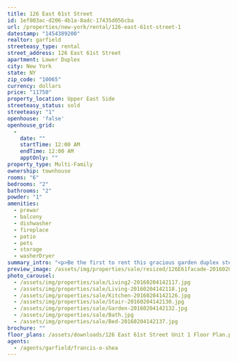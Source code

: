 ```yaml
---
title: 126 East 61st Street
id: 1ef803ac-d206-4b1a-8adc-17435d056cba
url: /properties/new-york/rental/126-east-61st-street-1
datestamp: "1454389200"
realtor: garfield
streeteasy_type: rental
street_address: 126 East 61st Street
apartment: Lower Duplex
city: New York
state: NY
zip_code: "10065"
currency: dollars
price: "11750"
property_location: Upper East Side
streeteasy_status: sold
streeteasy: "1"
openhouse: 'false'
openhouse_grid:
  - 
    date: ""
    startTime: 12:00 AM
    endTime: 12:00 AM
    apptOnly: ""
property_type: Multi-Family
ownership: townhouse
rooms: "6"
bedrooms: "2"
bathrooms: "2"
powder: "1"
amenities:
  - prewar
  - balcony
  - dishwasher
  - fireplace
  - patio
  - pets
  - storage
  - washerDryer
summary_intro: "<p>Be the first to rent this gracious garden duplex steps from Park Avenue, with private garden, grand salon living room, parlor floor ceiling heights, and full basement storage. Ideally located in the heart of the Upper East Side, steps from Bloomingdales, Madison Avenue, and the Plaza business district, 126 East 61st Street offers a top location with finely maintained original details, with paneled plaster walls, Cheryl Wagner hardware, crystal chandelier, wood burning fireplace, and a wonderul secluded garden. Formerly an owner's duplex, the entire space has just been renovated and is move in ready. Call today for an appointment.</p>"
preview_image: /assets/img/properties/sale/resized/126E61facade-20160204141548.jpg
photo_carousel:
  - /assets/img/properties/sale/Living2-20160204142117.jpg
  - /assets/img/properties/sale/Living-20160204142118.jpg
  - /assets/img/properties/sale/Kitchen-20160204142126.jpg
  - /assets/img/properties/sale/Stair-20160204142130.jpg
  - /assets/img/properties/sale/Garden-20160204142132.jpg
  - /assets/img/properties/sale/Bath.jpg
  - /assets/img/properties/sale/Bed-20160204142137.jpg
brochure: ""
floor_plans: /assets/downloads/126 East 61st Street Unit 1 Floor Plan.png
agents:
  - /agents/garfield/francis-o-shea
---
```

